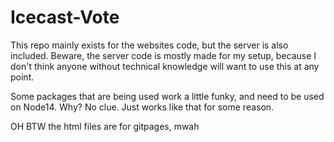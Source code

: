 # Icecast-Vote

This repo mainly exists for the websites code, but the server is also included. Beware, the server code is mostly made for my setup, because I don't think anyone without technical knowledge will want to use this at any point. 

Some packages that are being used work a little funky, and need to be used on Node14. Why? No clue. Just works like that for some reason.

OH BTW the html files are for gitpages, mwah